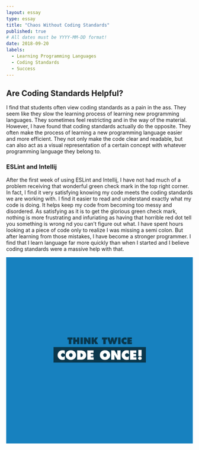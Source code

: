 ```yaml
---
layout: essay
type: essay
title: "Chaos Without Coding Standards"
published: true
# All dates must be YYYY-MM-DD format!
date: 2018-09-20
labels:
  - Learning Programming Languages
  - Coding Standards
  - Success
---
```


## Are Coding Standards Helpful?

I find that students often view coding standards as a pain in the ass.  They seem like they slow the learning process of learning new programming languages.  They sometimes feel restricting and in the way of the material.  However, I have found that coding standards actually  do the opposite.  They often make the process of learning a new programming language easier and more efficient.  They not only make the code clear and readable, but can also act as a visual representation of a certain concept with whatever programming language they belong to.  

### ESLint and Intellij

After the first week of using ESLint and Intellij, I have not had much of a problem receiving that wonderful green check mark in the top right corner.  In fact, I find it very satisfying knowing my code meets the coding standards we are working with.  I find it easier to read and understand exactly what my code is doing.  It helps keep my code from becoming too messy and disordered.  As satisfying as it is to get the glorious green check mark, nothing is more frustrating and infuriating as having that horrible red dot tell you something is wrong nd you can't figure out what.  I have spent hours looking at a piece of code only to realize I was missing a semi colon.  But after learning from those mistakes, I have become a stronger programmer.  I find that I learn language far more quickly than when I started and I believe coding standards were a massive help with that.  

<img class="ui image" src="../images/coding-standards.png">
 